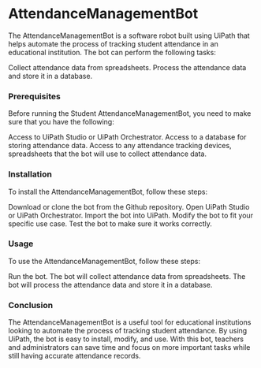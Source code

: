 # AttendanceManagementBot

The AttendanceManagementBot is a software robot built using UiPath that helps automate the process of tracking student attendance in an educational institution. The bot can perform the following tasks:

Collect attendance data from spreadsheets.
Process the attendance data and store it in a database.

### Prerequisites
Before running the Student AttendanceManagementBot, you need to make sure that you have the following:

Access to UiPath Studio or UiPath Orchestrator.
Access to a database for storing attendance data.
Access to any attendance tracking devices, spreadsheets that the bot will use to collect attendance data.

### Installation
To install the AttendanceManagementBot, follow these steps:

Download or clone the bot from the Github repository.
Open UiPath Studio or UiPath Orchestrator.
Import the bot into UiPath.
Modify the bot to fit your specific use case.
Test the bot to make sure it works correctly.

### Usage
To use the AttendanceManagementBot, follow these steps:

Run the bot.
The bot will collect attendance data from spreadsheets.
The bot will process the attendance data and store it in a database.

### Conclusion
The AttendanceManagementBot is a useful tool for educational institutions looking to automate the process of tracking student attendance. By using UiPath, the bot is easy to install, modify, and use. With this bot, teachers and administrators can save time and focus on more important tasks while still having accurate attendance records.





